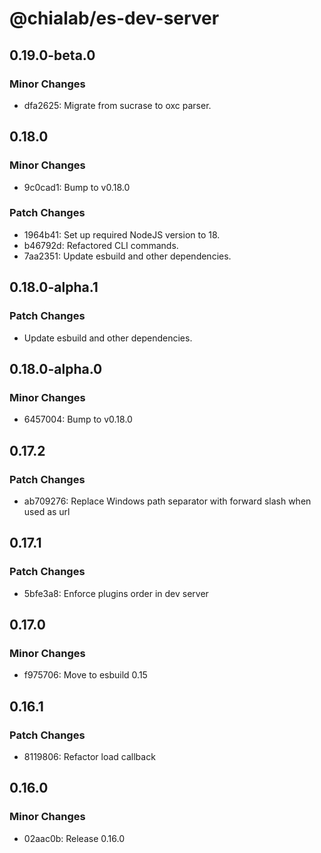# @chialab/es-dev-server

## 0.19.0-beta.0

### Minor Changes

- dfa2625: Migrate from sucrase to oxc parser.

## 0.18.0

### Minor Changes

- 9c0cad1: Bump to v0.18.0

### Patch Changes

- 1964b41: Set up required NodeJS version to 18.
- b46792d: Refactored CLI commands.
- 7aa2351: Update esbuild and other dependencies.

## 0.18.0-alpha.1

### Patch Changes

- Update esbuild and other dependencies.

## 0.18.0-alpha.0

### Minor Changes

- 6457004: Bump to v0.18.0

## 0.17.2

### Patch Changes

- ab709276: Replace Windows path separator with forward slash when used as url

## 0.17.1

### Patch Changes

- 5bfe3a8: Enforce plugins order in dev server

## 0.17.0

### Minor Changes

- f975706: Move to esbuild 0.15

## 0.16.1

### Patch Changes

- 8119806: Refactor load callback

## 0.16.0

### Minor Changes

- 02aac0b: Release 0.16.0
